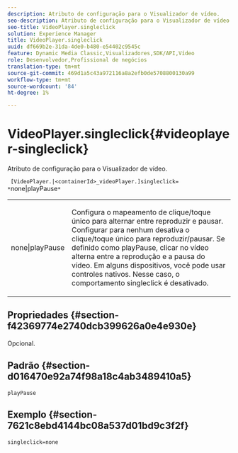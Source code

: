 ```yaml
---
description: Atributo de configuração para o Visualizador de vídeo.
seo-description: Atributo de configuração para o Visualizador de vídeo.
seo-title: VideoPlayer.singleclick
solution: Experience Manager
title: VideoPlayer.singleclick
uuid: df669b2e-31da-4de0-b480-e54402c9545c
feature: Dynamic Media Classic,Visualizadores,SDK/API,Vídeo
role: Desenvolvedor,Profissional de negócios
translation-type: tm+mt
source-git-commit: 469d1a5c43a972116a8a2efb0de5708800130a99
workflow-type: tm+mt
source-wordcount: '84'
ht-degree: 1%

---
```



# VideoPlayer.singleclick{#videoplayer-singleclick}

Atributo de configuração para o Visualizador de vídeo.

` [VideoPlayer.|<containerId>_videoPlayer.]singleclick= *`none|playPause`*`

<table id="table_C616483932C2482CA9794DDD7313FD7C"> 
 <tbody> 
  <tr> 
   <td colname="col1"> <p> <span class="codeph"> <span class="varname"> none|playPause</span> </span> </p> </td> 
   <td colname="col2"> <p> Configura o mapeamento de clique/toque único para alternar entre reproduzir e pausar. Configurar para <span class="codeph"> nenhum</span> desativa o clique/toque único para reproduzir/pausar. Se definido como <span class="codeph"> playPause</span>, clicar no vídeo alterna entre a reprodução e a pausa do vídeo. Em alguns dispositivos, você pode usar controles nativos. Nesse caso, o comportamento <span class="codeph"> singleclick</span> é desativado. </p> </td> 
  </tr> 
 </tbody> 
</table>

## Propriedades {#section-f42369774e2740dcb399626a0e4e930e}

Opcional.

## Padrão {#section-d016470e92a74f98a18c4ab3489410a5}

`playPause`

## Exemplo {#section-7621c8ebd4144bc08a537d01bd9c3f2f}

```
singleclick=none
```

